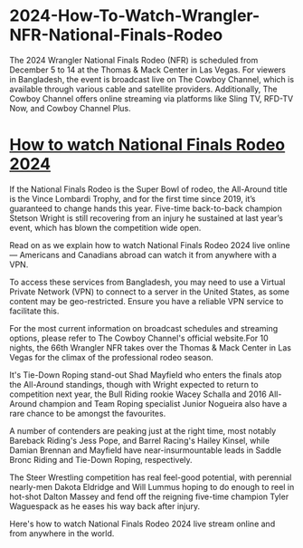 # 2024-How-To-Watch-Wrangler-NFR-National-Finals-Rodeo

The 2024 Wrangler National Finals Rodeo (NFR) is scheduled from December 5 to 14 at the Thomas & Mack Center in Las Vegas. For viewers in Bangladesh, the event is broadcast live on The Cowboy Channel, which is available through various cable and satellite providers. Additionally, The Cowboy Channel offers online streaming via platforms like Sling TV, RFD-TV Now, and Cowboy Channel Plus.

<h1><a href="https://sites.google.com/view/howtowatchwranglernfr2024onlin/">How to watch National Finals Rodeo 2024</a></h1>

If the National Finals Rodeo is the Super Bowl of rodeo, the All-Around title is the Vince Lombardi Trophy, and for the first time since 2019, it’s guaranteed to change hands this year. Five-time back-to-back champion Stetson Wright is still recovering from an injury he sustained at last year’s event, which has blown the competition wide open.

Read on as we explain how to watch National Finals Rodeo 2024 live online — Americans and Canadians abroad can watch it from anywhere with a VPN.

To access these services from Bangladesh, you may need to use a Virtual Private Network (VPN) to connect to a server in the United States, as some content may be geo-restricted. Ensure you have a reliable VPN service to facilitate this.

For the most current information on broadcast schedules and streaming options, please refer to The Cowboy Channel's official website.For 10 nights, the 66th Wrangler NFR takes over the Thomas & Mack Center in Las Vegas for the climax of the professional rodeo season.

It's Tie-Down Roping stand-out Shad Mayfield who enters the finals atop the All-Around standings, though with Wright expected to return to competition next year, the Bull Riding rookie Wacey Schalla and 2016 All-Around champion and Team Roping specialist Junior Nogueira also have a rare chance to be amongst the favourites.

A number of contenders are peaking just at the right time, most notably Bareback Riding's Jess Pope, and Barrel Racing's Hailey Kinsel, while Damian Brennan and Mayfield have near-insurmountable leads in Saddle Bronc Riding and Tie-Down Roping, respectively.

The Steer Wrestling competition has real feel-good potential, with perennial nearly-men Dakota Eldridge and Will Lummus hoping to do enough to reel in hot-shot Dalton Massey and fend off the reigning five-time champion Tyler Waguespack as he eases his way back after injury.

Here's how to watch National Finals Rodeo 2024 live stream online and from anywhere in the world.
